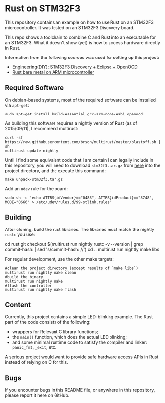 # Rust on STM32F3

This repository contains an example on how to use Rust on an STM32F3 microcontroller.
It was tested on an STM32F3 Discovery board.

This repo shows a toolchain to combine C and Rust into an executable for an STM32F3.
What it doesn't show (yet) is how to access hardware directly in Rust.

Information from the following sources was used for setting up this project:

* [Engineering(DIY): STM32F3 Discovery + Eclipse + OpenOCD][1]
* [Rust bare metal on ARM microcontroller][2]

[1]: http://engineering-diy.blogspot.co.at/2012/11/stm32f3-discovery-eclipse-openocd.html
[2]: http://antoinealb.net/programming/2015/05/01/rust-on-arm-microcontroller.html

## Required Software

On debian-based systems, most of the required software can be installed via `apt-get`:

    sudo apt-get install build-essential gcc-arm-none-eabi openocd

As building this software requires a nightly version of Rust (as of 2015/09/11), I recommend multirust:

    curl -sf https://raw.githubusercontent.com/brson/multirust/master/blastoff.sh | sh
    multirust update nightly

Until I find some equivalent code that I am certain I can legally include in this repository, you will need to download `stm32f3.tar.gz` from [here][3] into the project directory, and the execute this command:

    make unpack-stm32f3.tar.gz

[3]: https://drive.google.com/drive/u/0/folders/0B__Rs5JF53-kfjVPd2l2U0ZVaUtEZG1GcW1NZ0VZRWcyMUl1WXV2ZFFzQkF3aWw0NG9IVDQ

Add an `udev` rule for the board:

    sudo sh -c 'echo ATTRS{idVendor}=="0483", ATTRS{idProduct}=="3748", MODE="0666" > /etc/udev/rules.d/99-stlink.rules'

## Building

After cloning, build the rust libraries. The libraries must match the nightly `rustc` you use:

   cd rust
   git checkout $(multirust run nightly rustc -v --version | grep commit-hash: | sed 's/commit-hash: //')
   cd ..
   multirust run nightly make libs

For regular development, use the other make targets:

    #clean the project directory (except results of `make libs`)
    multirust run nightly make clean
    #build the binary
    multirust run nightly make
    #flash the controller
    multirust run nightly make flash

## Content

Currently, this project contains a simple LED-blinking example.
The Rust part of the code consists of the following:

* wrappers for Relevant C library functions;
* the `main()` function, which does the actual LED blinking;
* and some minimal runtime code to satisfy the compiler and linker: `panic_fmt`, `_exit`, etc.

A serious project would want to provide safe hardware access APIs in Rust instead of relying on C for this.

## Bugs

If you encounter bugs in this README file, or anywhere in this repository, please report it here on GitHub.

